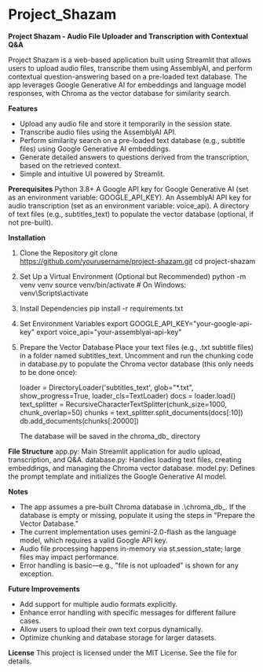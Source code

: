# Project_Shazam
**Project Shazam - Audio File Uploader and Transcription with Contextual Q&A**

Project Shazam is a web-based application built using Streamlit that allows users to upload audio files, transcribe them using AssemblyAI, and perform contextual question-answering based on a pre-loaded text database. The app leverages Google Generative AI for embeddings and language model responses, with Chroma as the vector database for similarity search.

**Features**
- Upload any audio file and store it temporarily in the session state.
- Transcribe audio files using the AssemblyAI API.
- Perform similarity search on a pre-loaded text database (e.g., subtitle files) using Google Generative AI embeddings.
- Generate detailed answers to questions derived from the transcription, based on the retrieved context.
- Simple and intuitive UI powered by Streamlit.

**Prerequisites**
Python 3.8+
A Google API key for Google Generative AI (set as an environment variable: GOOGLE_API_KEY).
An AssemblyAI API key for audio transcription (set as an environment variable: voice_api).
A directory of text files (e.g., subtitles_text) to populate the vector database (optional, if not pre-built).

**Installation**
1. Clone the Repository
   git clone https://github.com/yourusername/project-shazam.git
   cd project-shazam
2. Set Up a Virtual Environment (Optional but Recommended)
   python -m venv venv
   source venv/bin/activate  # On Windows: venv\Scripts\activate
3. Install Dependencies
   pip install -r requirements.txt
4. Set Environment Variables
   export GOOGLE_API_KEY="your-google-api-key"
   export voice_api="your-assemblyai-api-key"
5. Prepare the Vector Database
   Place your text files (e.g., .txt subtitle files) in a folder named subtitles_text.
   Uncomment and run the chunking code in database.py to populate the Chroma vector database (this only needs to be done once):

   loader = DirectoryLoader('subtitles_text', glob="*.txt", show_progress=True, loader_cls=TextLoader)
   docs = loader.load()
   text_splitter = RecursiveCharacterTextSplitter(chunk_size=1000, chunk_overlap=50)
   chunks = text_splitter.split_documents(docs[:10])
   db.add_documents(chunks[:20000])
   
   The database will be saved in the chroma_db_ directory

**File Structure**
app.py: Main Streamlit application for audio upload, transcription, and Q&A.
database.py: Handles loading text files, creating embeddings, and managing the Chroma vector database.
model.py: Defines the prompt template and initializes the Google Generative AI model.

**Notes**
- The app assumes a pre-built Chroma database in .\chroma_db_. If the database is empty or missing, populate it using the steps in "Prepare the Vector Database."
- The current implementation uses gemini-2.0-flash as the language model, which requires a valid Google API key.
- Audio file processing happens in-memory via st.session_state; large files may impact performance.
- Error handling is basic—e.g., "file is not uploaded" is shown for any exception.

**Future Improvements**
- Add support for multiple audio formats explicitly.
- Enhance error handling with specific messages for different failure cases.
- Allow users to upload their own text corpus dynamically.
- Optimize chunking and database storage for larger datasets.

**License**
This project is licensed under the MIT License. See the  file for details.
